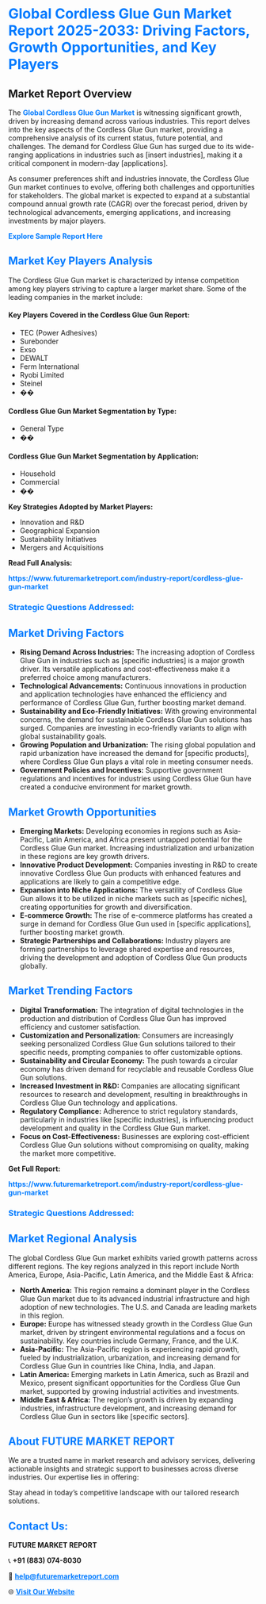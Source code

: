<h1 style="color: #007BFF;">Global Cordless Glue Gun Market Report 2025-2033: Driving Factors, Growth Opportunities, and Key Players</h1>

<section id="overview">
<h2>Market Report Overview</h2>
<p>The <a href="https://www.futuremarketreport.com/industry-report/cordless-glue-gun-market" style="color: #007BFF; text-decoration: none;"><strong>Global Cordless Glue Gun Market</strong></a> is witnessing significant growth, driven by increasing demand across various industries. This report delves into the key aspects of the Cordless Glue Gun market, providing a comprehensive analysis of its current status, future potential, and challenges. The demand for Cordless Glue Gun has surged due to its wide-ranging applications in industries such as [insert industries], making it a critical component in modern-day [applications].</p>
<p>As consumer preferences shift and industries innovate, the Cordless Glue Gun market continues to evolve, offering both challenges and opportunities for stakeholders. The global market is expected to expand at a substantial compound annual growth rate (CAGR) over the forecast period, driven by technological advancements, emerging applications, and increasing investments by major players.</p>
</section>

<section id="overview">
<p><a href="https://www.futuremarketreport.com/request-sample/reportId=114122" style="color: #007BFF; text-decoration: none;"><strong>Explore Sample Report Here</strong></a></p>
</section>

<section id="key-players">
<h2 style="color: #007BFF;">Market Key Players Analysis</h2>
<p>The Cordless Glue Gun market is characterized by intense competition among key players striving to capture a larger market share. Some of the leading companies in the market include:</p>
<h4>Key Players Covered in the Cordless Glue Gun Report:</h4>
<ul><li>TEC (Power Adhesives)</li><li>Surebonder</li><li>Exso</li><li>DEWALT</li><li>Ferm International</li><li>Ryobi Limited</li><li>Steinel</li><li>��</li></ul>
<h4>Cordless Glue Gun Market Segmentation by Type:</h4>
<ul><li>General Type</li><li>��</li></ul>

<h4>Cordless Glue Gun Market Segmentation by Application:</h4>
<ul><li>Household</li><li>Commercial</li><li>��</li></ul>
<p><strong>Key Strategies Adopted by Market Players:</strong></p>
<ul>
<li>Innovation and R&D</li>
<li>Geographical Expansion</li>
<li>Sustainability Initiatives</li>
<li>Mergers and Acquisitions</li>
</ul>
</section>

<section>
<p><strong>Read Full Analysis: </strong></p><a href="https://www.futuremarketreport.com/industry-report/cordless-glue-gun-market" style="color: #007BFF; text-decoration: none;"><strong>https://www.futuremarketreport.com/industry-report/cordless-glue-gun-market</strong></a>
<h3 style="color: #007BFF;">Strategic Questions Addressed:</h3>
</section>

<section id="driving-factors">
<h2 style="color: #007BFF;">Market Driving Factors</h2>
<ul>
<li><strong>Rising Demand Across Industries:</strong> The increasing adoption of Cordless Glue Gun in industries such as [specific industries] is a major growth driver. Its versatile applications and cost-effectiveness make it a preferred choice among manufacturers.</li>
<li><strong>Technological Advancements:</strong> Continuous innovations in production and application technologies have enhanced the efficiency and performance of Cordless Glue Gun, further boosting market demand.</li>
<li><strong>Sustainability and Eco-Friendly Initiatives:</strong> With growing environmental concerns, the demand for sustainable Cordless Glue Gun solutions has surged. Companies are investing in eco-friendly variants to align with global sustainability goals.</li>
<li><strong>Growing Population and Urbanization:</strong> The rising global population and rapid urbanization have increased the demand for [specific products], where Cordless Glue Gun plays a vital role in meeting consumer needs.</li>
<li><strong>Government Policies and Incentives:</strong> Supportive government regulations and incentives for industries using Cordless Glue Gun have created a conducive environment for market growth.</li>
</ul>
</section>

<section id="growth-opportunities">
<h2 style="color: #007BFF;">Market Growth Opportunities</h2>
<ul>
<li><strong>Emerging Markets:</strong> Developing economies in regions such as Asia-Pacific, Latin America, and Africa present untapped potential for the Cordless Glue Gun market. Increasing industrialization and urbanization in these regions are key growth drivers.</li>
<li><strong>Innovative Product Development:</strong> Companies investing in R&D to create innovative Cordless Glue Gun products with enhanced features and applications are likely to gain a competitive edge.</li>
<li><strong>Expansion into Niche Applications:</strong> The versatility of Cordless Glue Gun allows it to be utilized in niche markets such as [specific niches], creating opportunities for growth and diversification.</li>
<li><strong>E-commerce Growth:</strong> The rise of e-commerce platforms has created a surge in demand for Cordless Glue Gun used in [specific applications], further boosting market growth.</li>
<li><strong>Strategic Partnerships and Collaborations:</strong> Industry players are forming partnerships to leverage shared expertise and resources, driving the development and adoption of Cordless Glue Gun products globally.</li>
</ul>
</section>

<section id="trending-factors">
<h2 style="color: #007BFF;">Market Trending Factors</h2>
<ul>
<li><strong>Digital Transformation:</strong> The integration of digital technologies in the production and distribution of Cordless Glue Gun has improved efficiency and customer satisfaction.</li>
<li><strong>Customization and Personalization:</strong> Consumers are increasingly seeking personalized Cordless Glue Gun solutions tailored to their specific needs, prompting companies to offer customizable options.</li>
<li><strong>Sustainability and Circular Economy:</strong> The push towards a circular economy has driven demand for recyclable and reusable Cordless Glue Gun solutions.</li>
<li><strong>Increased Investment in R&D:</strong> Companies are allocating significant resources to research and development, resulting in breakthroughs in Cordless Glue Gun technology and applications.</li>
<li><strong>Regulatory Compliance:</strong> Adherence to strict regulatory standards, particularly in industries like [specific industries], is influencing product development and quality in the Cordless Glue Gun market.</li>
<li><strong>Focus on Cost-Effectiveness:</strong> Businesses are exploring cost-efficient Cordless Glue Gun solutions without compromising on quality, making the market more competitive.</li>
</ul>
</section>

<section>
<p><strong>Get Full Report: </strong></p><a href="https://www.futuremarketreport.com/industry-report/cordless-glue-gun-market" style="color: #007BFF; text-decoration: none;"><strong>https://www.futuremarketreport.com/industry-report/cordless-glue-gun-market</strong></a>
<h3 style="color: #007BFF;">Strategic Questions Addressed:</h3>
</section>


<section id="regional-analysis">
<h2 style="color: #007BFF;">Market Regional Analysis</h2>
<p>The global Cordless Glue Gun market exhibits varied growth patterns across different regions. The key regions analyzed in this report include North America, Europe, Asia-Pacific, Latin America, and the Middle East & Africa:</p>
<ul>
<li><strong>North America:</strong> This region remains a dominant player in the Cordless Glue Gun market due to its advanced industrial infrastructure and high adoption of new technologies. The U.S. and Canada are leading markets in this region.</li>
<li><strong>Europe:</strong> Europe has witnessed steady growth in the Cordless Glue Gun market, driven by stringent environmental regulations and a focus on sustainability. Key countries include Germany, France, and the U.K.</li>
<li><strong>Asia-Pacific:</strong> The Asia-Pacific region is experiencing rapid growth, fueled by industrialization, urbanization, and increasing demand for Cordless Glue Gun in countries like China, India, and Japan.</li>
<li><strong>Latin America:</strong> Emerging markets in Latin America, such as Brazil and Mexico, present significant opportunities for the Cordless Glue Gun market, supported by growing industrial activities and investments.</li>
<li><strong>Middle East & Africa:</strong> The region’s growth is driven by expanding industries, infrastructure development, and increasing demand for Cordless Glue Gun in sectors like [specific sectors].</li>
</ul>
</section>

<footer>
<h2 style="color: #007BFF;">About FUTURE MARKET REPORT</h2>
<p>We are a trusted name in market research and advisory services, delivering actionable insights and strategic support to businesses across diverse industries. Our expertise lies in offering:</p>

<p>Stay ahead in today’s competitive landscape with our tailored research solutions.</p>

<h2 style="color: #007BFF;">Contact Us:</h2>
<p><strong>FUTURE MARKET REPORT</strong></p>
<p>📞 <strong>+91 (883) 074-8030</strong></p>
<p>📧 <strong><a href="mailto:help@futuremarketreport.com" style="color: #007BFF;">help@futuremarketreport.com</a></strong></p>
<p>🌐 <strong><a href="https://www.futuremarketreport.com/" style="color: #007BFF;">Visit Our Website</a></strong></p>
</footer>